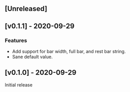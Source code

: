 ## [Unreleased]


## [v0.1.1] - 2020-09-29

### Features
- Add support for bar width, full bar, and rest bar string.
- Sane default value.

## [v0.1.0] - 2020-09-29

Initial release
